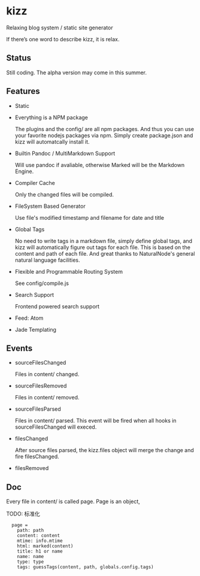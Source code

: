 # kizz

Relaxing blog system / static site generator

If there’s one word to describe kizz, it is relax. 

## Status

Still coding. The alpha version may come in this summer.

## Features

- Static

- Everything is a NPM package

    The plugins and the config/ are all npm packages.
    And thus you can use your favorite nodejs packages via npm.
    Simply create package.json and kizz will automatcally install it.

- Builtin Pandoc / MultiMarkdown Support

    Will use pandoc if avaliable, otherwise Marked will be the Markdown Engine.

- Compiler Cache
    
    Only the changed files will be compiled. 

- FileSystem Based Generator

    Use file's modified timestamp and filename for date and title

- Global Tags

    No need to write tags in a markdown file,
    simply define global tags,
    and kizz will automatically figure out tags for each file.
    This is based on the content and path of each file.
    And great thanks to NaturalNode's general natural language facilities.

- Flexible and Programmable Routing System

    See config/compile.js
    
- Search Support

    Frontend powered search support

- Feed: Atom

- Jade Templating

## Events

- sourceFilesChanged

    Files in content/ changed.

- sourceFilesRemoved

    Files in content/ removed.

- sourceFilesParsed

    Files in content/ parsed.
    This event will be fired when all hooks in sourceFilesChanged will execed.

- filesChanged

    After source files parsed,
    the kizz.files object will merge the change and fire filesChanged.

- filesRemoved

## Doc

Every file in content/ is called page.
Page is an object,

TODO: 标准化

```
  page =
    path: path
    content: content
    mtime: info.mtime
    html: marked(content)
    title: h1 or name
    name: name
    type: type
    tags: guessTags(content, path, globals.config.tags)
```
